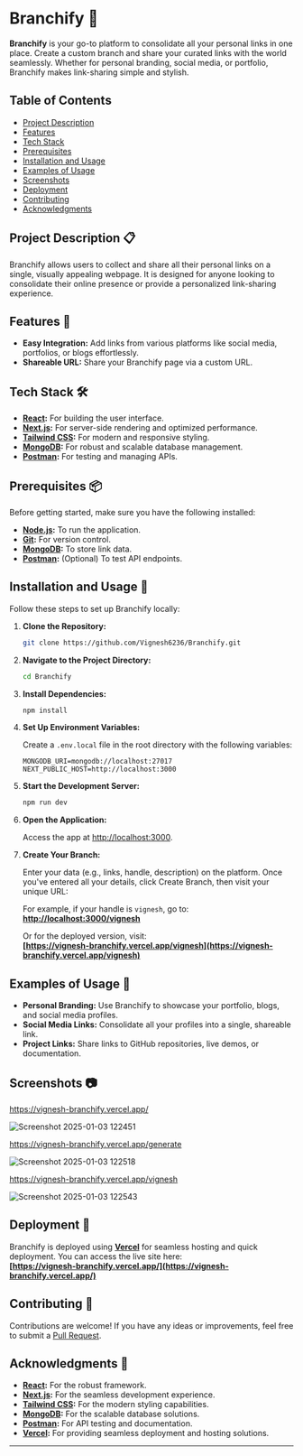 # Branchify 🌿

**Branchify** is your go-to platform to consolidate all your personal links in one place. Create a custom branch and share your curated links with the world seamlessly. Whether for personal branding, social media, or portfolio, Branchify makes link-sharing simple and stylish.  

## Table of Contents

- [Project Description](#project-description-)
- [Features](#features-)
- [Tech Stack](#tech-stack-️)
- [Prerequisites](#prerequisites-)
- [Installation and Usage](#installation-and-usage-)
- [Examples of Usage](#examples-of-usage-)
- [Screenshots](#screenshots-)
- [Deployment](#deployment-)
- [Contributing](#contributing-)
- [Acknowledgments](#acknowledgments-)

## Project Description 📋

Branchify allows users to collect and share all their personal links on a single, visually appealing webpage. It is designed for anyone looking to consolidate their online presence or provide a personalized link-sharing experience.  

## Features 🌟

- **Easy Integration:** Add links from various platforms like social media, portfolios, or blogs effortlessly.  
- **Shareable URL:** Share your Branchify page via a custom URL.  

## Tech Stack 🛠️

- **[React](https://reactjs.org/):** For building the user interface.  
- **[Next.js](https://nextjs.org/):** For server-side rendering and optimized performance.  
- **[Tailwind CSS](https://tailwindcss.com/):** For modern and responsive styling.  
- **[MongoDB](https://www.mongodb.com/):** For robust and scalable database management.  
- **[Postman](https://www.postman.com/):** For testing and managing APIs.  

## Prerequisites 📦

Before getting started, make sure you have the following installed:  

- **[Node.js](https://nodejs.org/):** To run the application.  
- **[Git](https://git-scm.com/):** For version control.  
- **[MongoDB](https://www.mongodb.com/):** To store link data.  
- **[Postman](https://www.postman.com/):** (Optional) To test API endpoints.  

## Installation and Usage 🚀

Follow these steps to set up Branchify locally:  

1. **Clone the Repository:**  

    ```bash  
    git clone https://github.com/Vignesh6236/Branchify.git  
    ```  

2. **Navigate to the Project Directory:**  

    ```bash  
    cd Branchify  
    ```  

3. **Install Dependencies:**  

    ```bash  
    npm install  
    ```  

4. **Set Up Environment Variables:**  

    Create a `.env.local` file in the root directory with the following variables:  

    ```env  
    MONGODB_URI=mongodb://localhost:27017  
    NEXT_PUBLIC_HOST=http://localhost:3000  
    ```  

5. **Start the Development Server:**  

    ```bash  
    npm run dev  
    ```  

6. **Open the Application:**  

    Access the app at [http://localhost:3000](http://localhost:3000).

7. **Create Your Branch:**  

    Enter your data (e.g., links, handle, description) on the platform. Once you've entered all your details, click Create Branch, then visit your unique URL:  

    For example, if your handle is `vignesh`, go to:  
    **[http://localhost:3000/vignesh](http://localhost:3000/vignesh)**  

    Or for the deployed version, visit:  
    **[https://vignesh-branchify.vercel.app/vignesh](https://vignesh-branchify.vercel.app/vignesh)**  

## Examples of Usage 📖

- **Personal Branding:** Use Branchify to showcase your portfolio, blogs, and social media profiles.  
- **Social Media Links:** Consolidate all your profiles into a single, shareable link.  
- **Project Links:** Share links to GitHub repositories, live demos, or documentation.  

## Screenshots 📷

https://vignesh-branchify.vercel.app/

![Screenshot 2025-01-03 122451](https://github.com/user-attachments/assets/2d69eb87-1376-4bbb-9867-ff889010a9ea)

https://vignesh-branchify.vercel.app/generate

![Screenshot 2025-01-03 122518](https://github.com/user-attachments/assets/63a0826b-b071-4bb8-b99d-122a64f850af)

https://vignesh-branchify.vercel.app/vignesh

![Screenshot 2025-01-03 122543](https://github.com/user-attachments/assets/409d841f-b8b1-40a2-b753-23fac9c73063)

## Deployment 🚀

Branchify is deployed using **[Vercel](https://vercel.com/)** for seamless hosting and quick deployment. You can access the live site here:  
**[https://vignesh-branchify.vercel.app/](https://vignesh-branchify.vercel.app/)**

## Contributing 🤝

Contributions are welcome! If you have any ideas or improvements, feel free to submit a [Pull Request](https://github.com/Vignesh6236/Branchify/pulls).

## Acknowledgments 🙏

- **[React](https://reactjs.org/):** For the robust framework.  
- **[Next.js](https://nextjs.org/):** For the seamless development experience.  
- **[Tailwind CSS](https://tailwindcss.com/):** For the modern styling capabilities.  
- **[MongoDB](https://www.mongodb.com/):** For the scalable database solutions.  
- **[Postman](https://www.postman.com/):** For API testing and documentation.  
- **[Vercel](https://vercel.com/):** For providing seamless deployment and hosting solutions.
---
